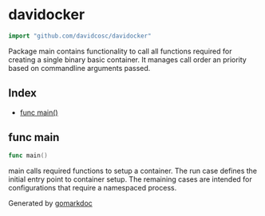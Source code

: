 <!-- Code generated by gomarkdoc. DO NOT EDIT -->

# davidocker

```go
import "github.com/davidcosc/davidocker"
```

Package main contains functionality to call all functions required for creating a single binary basic container\. It manages call order an priority based on commandline arguments passed\.

## Index

- [func main()](<#func-main>)


## func main

```go
func main()
```

main calls required functions to setup a container\. The run case defines the initial entry point to container setup\. The remaining cases are intended for configurations that require a namespaced process\.



Generated by [gomarkdoc](<https://github.com/princjef/gomarkdoc>)
